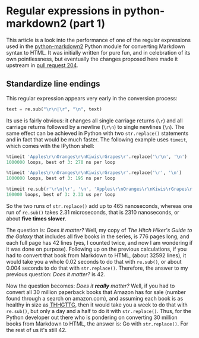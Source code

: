 <!-- -
Title: Regular expressions in python-markdown2 (part 1)
Description: Study of the regular expressions used in python-markdown2 library
First Published: 2015-11-07
Last Updated: 2016-05-08
- -->

Regular expressions in python-markdown2 (part 1)
================================================

<p class="lead">This article is a look into the performance of one of the
regular expressions used in the 
<a href="https://github.com/trentm/python-markdown2" 
title="python-markdown2 on Github"> python-markdown2</a> Python module for 
converting Markdown syntax to HTML. It was initially written for pure fun, and 
in celebration of its own pointlessness, but eventually the changes proposed
here made it upstream in
<a href="https://github.com/trentm/python-markdown2/pull/204">pull request 
204</a>.</p>

Standardize line endings
------------------------

This regular expression appears very early in the conversion process:

```python
text = re.sub("\r\n|\r", "\n", text)
```

Its use is fairly obvious: it changes all single carriage returns (`\r`) and 
all carriage returns followed by a newline (`\r\n`) to single newlines (`\n`).
The same effect can be achieved in Python with two `str.replace()` statements 
and in fact that would be much faster. The following example uses `timeit`, 
which comes with the IPython shell:

```python
%timeit 'Apples\r\nOranges\r\nKiwis\rGrapes\r'.replace('\r\n', '\n')
1000000 loops, best of 3: 270 ns per loop

%timeit 'Apples\r\nOranges\r\nKiwis\rGrapes\r'.replace('\r', '\n')
1000000 loops, best of 3: 195 ns per loop

%timeit re.sub(r'\r\n|\r', '\n', 'Apples\r\nOranges\r\nKiwis\rGrapes\r')
100000 loops, best of 3: 2.31 us per loop
```

So the two runs of `str.replace()` add up to 465 nanoseconds, whereas one run 
of `re.sub()` takes 2.31 microseconds, that is 2310 nanoseconds, or about 
**five times slower**. 

The question is: *Does it matter?* Well, my copy of 
*The Hitch Hiker's Guide to the Galaxy* that includes all five books in the 
series, is 776 pages long, and each full page has 42 lines (yes, I counted 
twice, and now I am wondering if it was done on purpose). Following up on the 
previous calculations, if you had to convert that book from Markdown to HTML, 
(about 32592 lines), it would take you a whole 0.02 seconds to do that with 
`re.sub()`, or about 0.004 seconds to do that with `str.replace()`. 
Therefore, the answer to my previous question: *Does it matter?* is 42.

Now the question becomes: *Does it **really** matter?* Well, if you had to 
convert all 30 million paperback books that Amazon has for sale (number found 
through a search on amazon.com), and assuming each book is as healthy in size 
as <abbr title="The Hitch Hicker's Guide To The Galaxy">THHGTTG</abbr>, then it 
would take you a week to do that with `re.sub()`, but only a day and a 
half to do it with `str.replace()`. Thus, for the Python developer out there 
who is pondering on converting 30 million books from Markdown to HTML, the 
answer is: Go with `str.replace()`. For the rest of us it's still 42.
